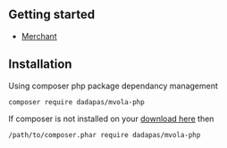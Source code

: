 ## Getting started

* [Merchant](merchent.md)

## Installation
Using composer php package dependancy management
```
composer require dadapas/mvola-php
```
If composer is not installed on your [download here](https://getcomposer.org/download) then
```
/path/to/composer.phar require dadapas/mvola-php
```
